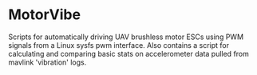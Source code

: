 # MotorVibe
Scripts for automatically driving UAV brushless motor ESCs using PWM signals from a Linux sysfs pwm interface.  Also contains a script for calculating and comparing basic stats on accelerometer data pulled from mavlink 'vibration' logs.
